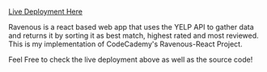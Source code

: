 [Live Deployment Here](https://ravenous-react20.netlify.app/)


Ravenous is a react based web app that uses the YELP API to gather data and returns it by sorting it as best match, highest rated and most reviewed. This is my implementation of CodeCademy's Ravenous-React Project. 

Feel Free to check the live deployment above as well as the source code!
